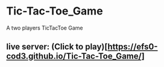 # Tic-Tac-Toe_Game
A two players TicTacToe Game

## live server: (Click to play)[https://efs0-cod3.github.io/Tic-Tac-Toe_Game/] 
